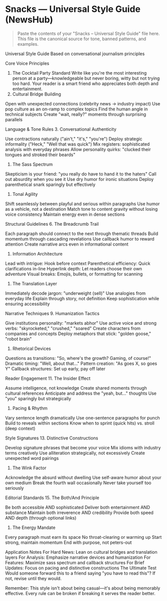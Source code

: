 # Snacks — Universal Style Guide (NewsHub)

> Paste the contents of your "Snacks – Universal Style Guide" file here.
> This file is the canonical source for tone, banned patterns, and examples.

Universal Style Guide
Based on conversational journalism principles

Core Voice Principles

1. The Cocktail Party Standard
Write like you're the most interesting person at a party—knowledgeable but never boring, witty but not trying too hard. Your reader is a smart friend who appreciates both depth and entertainment.
2. Cultural Bridge Building

Open with unexpected connections (celebrity news → industry impact)
Use pop culture as an on-ramp to complex topics
Find the human angle in technical subjects
Create "wait, really?" moments through surprising parallels

Language & Tone Rules
3. Conversational Authenticity

Use contractions naturally ("ain't," "it's," "you're")
Deploy strategic informality ("Heck," "Well that was quick")
Mix registers: sophisticated analysis with everyday phrases
Allow personality quirks: "clucked their tongues and stroked their beards"

1. The Sass Spectrum

Skepticism is your friend: "you really do have to hand it to the haters"
Call out absurdity when you see it
Use dry humor for ironic situations
Deploy parenthetical snark sparingly but effectively

1. Tonal Agility

Shift seamlessly between playful and serious within paragraphs
Use humor as a vehicle, not a destination
Match tone to content gravity without losing voice consistency
Maintain energy even in dense sections

Structural Guidelines
6. The Breadcrumb Trail

Each paragraph should connect to the next through thematic threads
Build momentum through cascading revelations
Use callback humor to reward attention
Create narrative arcs even in informational content

1. Information Architecture

Lead with intrigue: Hook before context
Parenthetical efficiency: Quick clarifications in-line
Hyperlink depth: Let readers choose their own adventure
Visual breaks: Emojis, bullets, or formatting for scanning

1. The Translation Layer

Immediately decode jargon: "underweight (sell)"
Use analogies from everyday life
Explain through story, not definition
Keep sophistication while ensuring accessibility

Narrative Techniques
9. Humanization Tactics

Give institutions personality: "markets abhor"
Use active voice and strong verbs: "skyrocketed," "crushed," "soared"
Create characters from companies and concepts
Deploy metaphors that stick: "golden goose," "robot brain"

1. Rhetorical Devices

Questions as transitions: "So, where's the growth? Gaming, of course!"
Dramatic timing: "Well, about that..."
Pattern creation: "As goes X, so goes Y"
Callback structures: Set up early, pay off later

Reader Engagement
11. The Insider Effect

Assume intelligence, not knowledge
Create shared moments through cultural references
Anticipate and address the "yeah, but..." thoughts
Use "you" sparingly but strategically

1. Pacing & Rhythm

Vary sentence length dramatically
Use one-sentence paragraphs for punch
Build to reveals within sections
Know when to sprint (quick hits) vs. stroll (deep context)

Style Signatures
13. Distinctive Constructions

Develop signature phrases that become your voice
Mix idioms with industry terms creatively
Use alliteration strategically, not excessively
Create unexpected word pairings

1. The Wink Factor

Acknowledge the absurd without dwelling
Use self-aware humor about your own medium
Break the fourth wall occasionally
Never take yourself too seriously

Editorial Standards
15. The Both/And Principle

Be both accessible AND sophisticated
Deliver both entertainment AND substance
Maintain both irreverence AND credibility
Provide both speed AND depth (through optional links)

1. The Energy Mandate

Every paragraph must earn its space
No throat-clearing or warming up
Start strong, maintain momentum
End with purpose, not peters-out

Application Notes
For Hard News: Lean on cultural bridges and translation layers
For Analysis: Emphasize narrative devices and humanization
For Features: Maximize sass spectrum and callback structures
For Brief Updates: Focus on pacing and distinctive constructions
The Ultimate Test
Would someone forward this to a friend saying "you have to read this"? If not, revise until they would.

Remember: This style isn't about being casual—it's about being memorably effective. Every rule can be broken if breaking it serves the reader better.
